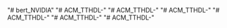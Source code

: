 "# bert_NVIDIA" 
"# ACM_TTHDL-" 
"# ACM_TTHDL-" 
"# ACM_TTHDL-" 
"# ACM_TTHDL-" 
"# ACM_TTHDL-" 
"# ACM_TTHDL-" 
